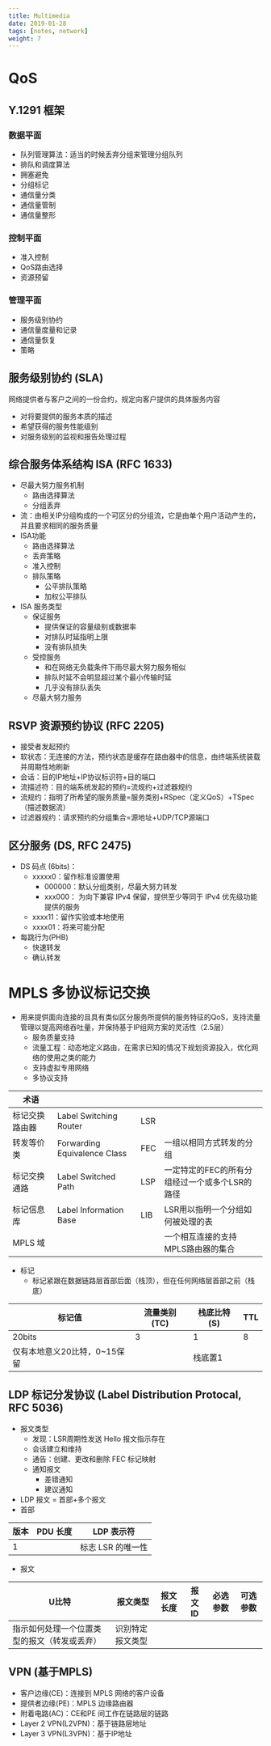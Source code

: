 ```yaml
---
title: Multimedia
date: 2019-01-28
tags: [notes, network]
weight: 7
---
```




# QoS

## Y.1291 框架

### 数据平面

* 队列管理算法：适当的时候丢弃分组来管理分组队列
* 排队和调度算法
* 拥塞避免
* 分组标记
* 通信量分类
* 通信量管制
* 通信量整形

### 控制平面

* 准入控制
* QoS路由选择
* 资源预留

### 管理平面

* 服务级别协约
* 通信量度量和记录
* 通信量恢复
* 策略

## 服务级别协约 (SLA)

网络提供者与客户之间的一份合约，规定向客户提供的具体服务内容

* 对将要提供的服务本质的描述
* 希望获得的服务性能级别
* 对服务级别的监视和报告处理过程

## 综合服务体系结构 ISA (RFC 1633)

* 尽最大努力服务机制
  * 路由选择算法
  * 分组丢弃
* 流：由相关IP分组构成的一个可区分的分组流，它是由单个用户活动产生的，并且要求相同的服务质量
* ISA功能
  * 路由选择算法
  * 丢弃策略
  * 准入控制
  * 排队策略
    * 公平排队策略
    * 加权公平排队
* ISA 服务类型
  * 保证服务
    * 提供保证的容量级别或数据率
    * 对排队时延指明上限
    * 没有排队损失
  * 受控服务
    * 和在网络无负载条件下雨尽最大努力服务相似
    * 排队时延不会明显超过某个最小传输时延
    * 几乎没有排队丢失
  * 尽最大努力服务

## RSVP 资源预约协议 (RFC 2205)

* 接受者发起预约
* 软状态：无连接的方法，预约状态是缓存在路由器中的信息，由终端系统装载并周期性地刷新
* 会话：目的IP地址+IP协议标识符+目的端口
* 流描述符：目的端系统发起的预约=流规约+过滤器规约
* 流规约：指明了所希望的服务质量=服务类别+RSpec（定义QoS）+TSpec（描述数据流）
* 过滤器规约：请求预约的分组集合=源地址+UDP/TCP源端口

## 区分服务 (DS, RFC 2475)

* DS 码点 (6bits)：
  * xxxxx0：留作标准设置使用
    * 000000：默认分组类别，尽最大努力转发
    * xxx000： 为向下兼容 IPv4 保留，提供至少等同于 IPv4 优先级功能提供的服务
  * xxxx11：留作实验或本地使用
  * xxxx01：将来可能分配
* 每跳行为(PHB)
  * 快速转发
  * 确认转发

# MPLS 多协议标记交换

* 用来提供面向连接的且具有类似区分服务所提供的服务特征的QoS，支持流量管理以提高网络吞吐量，并保持基于IP组网方案的灵活性（2.5层）
  * 服务质量支持
  * 流量工程：动态地定义路由，在需求已知的情况下规划资源投入，优化网络的使用之类的能力
  * 支持虚拟专用网络
  * 多协议支持

| 术语           |                              |     |                                                |
| -------------- | ---------------------------- | --- | ---------------------------------------------- |
| 标记交换路由器 | Label Switching Router       | LSR |                                                |
| 转发等价类     | Forwarding Equivalence Class | FEC | 一组以相同方式转发的分组                       |
| 标记交换通路   | Label Switched Path          | LSP | 一定特定的FEC的所有分组经过一个或多个LSR的路径 |
| 标记信息库     | Label Information Base       | LIB | LSR用以指明一个分组如何被处理的表              |
| MPLS 域        |                              |     | 一个相互连接的支持MPLS路由器的集合             |

* 标记
  * 标记紧跟在数据链路层首部后面（栈顶），但在任何网络层首部之前（栈底）

| 标记值                       | 流量类别 (TC) | 栈底比特(S) | TTL |
| ---------------------------- | ------------- | ----------- | --- |
| 20bits                       | 3             | 1           | 8   |
| 仅有本地意义20比特，0~15保留 |               | 栈底置1     |     |

## LDP 标记分发协议 (Label Distribution Protocal, RFC 5036)

* 报文类型
  * 发现：LSR周期性发送 Hello 报文指示存在
  * 会话建立和维持
  * 通告：创建、更改和删除 FEC 标记映射
  * 通知报文
    * 差错通知
    * 建议通知
* LDP 报文 = 首部+多个报文
* 首部

| 版本 | PDU 长度 | LDP 表示符        |
| ---- | -------- | ----------------- |
| 1    |          | 标志 LSR 的唯一性 |

* 报文

| U比特                                        | 报文类型         | 报文长度 | 报文ID | 必选参数 | 可选参数 |
| -------------------------------------------- | ---------------- | -------- | ------ | -------- | -------- |
| 指示如何处理一个位置类型的报文（转发或丢弃） | 识别特定报文类型 |          |        |          |

## VPN (基于MPLS)

* 客户边缘(CE)：连接到 MPLS 网络的客户设备
* 提供者边缘(PE)：MPLS 边缘路由器
* 附着电路(AC)：CE和PE 间工作在链路层的链路
* Layer 2 VPN(L2VPN)：基于链路层地址
* Layer 3 VPN(L3VPN)：基于IP地址



